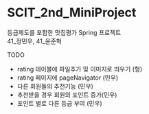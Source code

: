 # SCIT_2nd_MiniProject 
등급제도를 포함한 맛집평가 Spring 프로젝트\
41_정민우, 41_윤준혁


TODO
- rating 테이블에 파일추가 및 이미지로 띄우기 (형)
- rating 페이지에 pageNavigator (민우)
- 다른 회원들의 추천기능 (민우)
- 추천받을 경우 회원의 포인트 증가(민우)
- 포인트 별로 다른 등급 부여 (민우)
